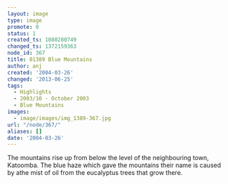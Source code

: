 ```yaml
---
layout: image
type: image
promote: 0
status: 1
created_ts: 1080280749
changed_ts: 1372159363
node_id: 367
title: 01389 Blue Mountains
author: anj
created: '2004-03-26'
changed: '2013-06-25'
tags:
  - Highlights
  - 2003/10 - October 2003
  - Blue Mountains
images:
  - image/images/img_1389-367.jpg
url: "/node/367/"
aliases: []
date: '2004-03-26'
---
```

The mountains rise up from below the level of the neighbouring town, Katoomba.  The blue haze which gave the mountains their name is caused by athe mist of oil from the eucalyptus trees that grow there.
